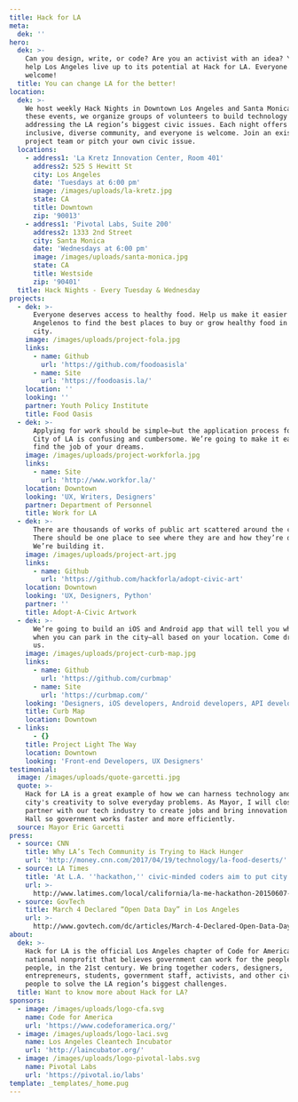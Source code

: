 ```yaml
---
title: Hack for LA
meta:
  dek: ''
hero:
  dek: >-
    Can you design, write, or code? Are you an activist with an idea? You can
    help Los Angeles live up to its potential at Hack for LA. Everyone is
    welcome!
  title: You can change LA for the better!
location:
  dek: >-
    We host weekly Hack Nights in Downtown Los Angeles and Santa Monica. At
    these events, we organize groups of volunteers to build technology
    addressing the LA region’s biggest civic issues. Each night offers an
    inclusive, diverse community, and everyone is welcome. Join an existing
    project team or pitch your own civic issue.
  locations:
    - address1: 'La Kretz Innovation Center, Room 401'
      address2: 525 S Hewitt St
      city: Los Angeles
      date: 'Tuesdays at 6:00 pm'
      image: /images/uploads/la-kretz.jpg
      state: CA
      title: Downtown
      zip: '90013'
    - address1: 'Pivotal Labs, Suite 200'
      address2: 1333 2nd Street
      city: Santa Monica
      date: 'Wednesdays at 6:00 pm'
      image: /images/uploads/santa-monica.jpg
      state: CA
      title: Westside
      zip: '90401'
  title: Hack Nights - Every Tuesday & Wednesday
projects:
  - dek: >-
      Everyone deserves access to healthy food. Help us make it easier for
      Angelenos to find the best places to buy or grow healthy food in their
      city.
    image: /images/uploads/project-fola.jpg
    links:
      - name: Github
        url: 'https://github.com/foodoasisla'
      - name: Site
        url: 'https://foodoasis.la/'
    location: ''
    looking: ''
    partner: Youth Policy Institute
    title: Food Oasis
  - dek: >-
      Applying for work should be simple—but the application process for the
      City of LA is confusing and cumbersome. We’re going to make it easier to
      find the job of your dreams.
    image: /images/uploads/project-workforla.jpg
    links:
      - name: Site
        url: 'http://www.workfor.la/'
    location: Downtown
    looking: 'UX, Writers, Designers'
    partner: Department of Personnel
    title: Work for LA
  - dek: >-
      There are thousands of works of public art scattered around the city.
      There should be one place to see where they are and how they’re doing.
      We’re building it.
    image: /images/uploads/project-art.jpg
    links:
      - name: Github
        url: 'https://github.com/hackforla/adopt-civic-art'
    location: Downtown
    looking: 'UX, Designers, Python'
    partner: ''
    title: Adopt-A-Civic Artwork
  - dek: >-
      We’re going to build an iOS and Android app that will tell you where and
      when you can park in the city—all based on your location. Come drive with
      us.
    image: /images/uploads/project-curb-map.jpg
    links:
      - name: Github
        url: 'https://github.com/curbmap'
      - name: Site
        url: 'https://curbmap.com/'
    looking: 'Designers, iOS developers, Android developers, API developers (Node.js)'
    title: Curb Map
    location: Downtown
  - links:
      - {}
    title: Project Light The Way
    location: Downtown
    looking: 'Front-end Developers, UX Designers'
testimonial:
  image: /images/uploads/quote-garcetti.jpg
  quote: >-
    Hack for LA is a great example of how we can harness technology and our
    city's creativity to solve everyday problems. As Mayor, I will closely
    partner with our tech industry to create jobs and bring innovation to City
    Hall so government works faster and more efficiently.
  source: Mayor Eric Garcetti
press:
  - source: CNN
    title: Why LA’s Tech Community is Trying to Hack Hunger
    url: 'http://money.cnn.com/2017/04/19/technology/la-food-deserts/'
  - source: LA Times
    title: 'At L.A. ''hackathon,'' civic-minded coders aim to put city data to good use'
    url: >-
      http://www.latimes.com/local/california/la-me-hackathon-20150607-story.html
  - source: GovTech
    title: March 4 Declared “Open Data Day” in Los Angeles
    url: >-
      http://www.govtech.com/dc/articles/March-4-Declared-Open-Data-Day-in-Los-Angeles-Cities-Worldwide.html
about:
  dek: >-
    Hack for LA is the official Los Angeles chapter of Code for America, a
    national nonprofit that believes government can work for the people, by the
    people, in the 21st century. We bring together coders, designers,
    entrepreneurs, students, government staff, activists, and other civic-minded
    people to solve the LA region’s biggest challenges.
  title: Want to know more about Hack for LA?
sponsors:
  - image: /images/uploads/logo-cfa.svg
    name: Code for America
    url: 'https://www.codeforamerica.org/'
  - image: /images/uploads/logo-laci.svg
    name: Los Angeles Cleantech Incubator
    url: 'http://laincubator.org/'
  - image: /images/uploads/logo-pivotal-labs.svg
    name: Pivotal Labs
    url: 'https://pivotal.io/labs'
template: _templates/_home.pug
---
```













